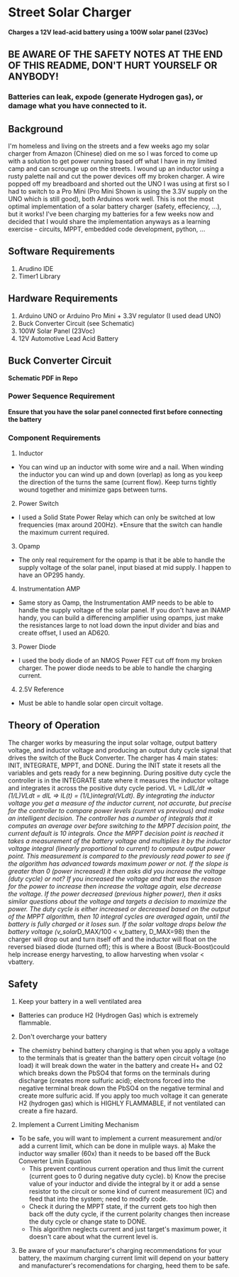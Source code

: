 # Street Solar Charger
**Charges a 12V lead-acid battery using a 100W solar panel (23Voc)**

## BE AWARE OF THE SAFETY NOTES AT THE END OF THIS README, DON'T HURT YOURSELF OR ANYBODY! 
### Batteries can leak, expode (generate Hydrogen gas), or damage what you have connected to it.

## Background
I'm homeless and living on the streets and a few weeks ago my solar charger from Amazon (Chinese) died on me 
so I was forced to come up with a solution to get power running based off what I have in
my limited camp and can scrounge up on the streets. I wound up an inductor using a rusty palette nail
and cut the power devices off my broken charger. A wire popped off my breadboard and shorted out
the UNO I was using at first so I had to switch to a Pro Mini (Pro Mini Shown is using the 3.3V supply
on the UNO which is still good), both Arduinos work well. This is not the most optimal implementation 
of a solar battery charger (safety, effeciency, ...), but it works! I've been charging my batteries for 
a few weeks now and decided that I would share the implementation anyways as a learning exercise - circuits,
MPPT, embedded code development, python, ...

## Software Requirements
1) Arudino IDE
2) Timer1 Library

## Hardware Requirements
1) Arduino UNO or Arduino Pro Mini + 3.3V regulator (I used dead UNO)
2) Buck Converter Circuit (see Schematic)
3) 100W Solar Panel (23Voc)
4) 12V Automotive Lead Acid Battery

## Buck Converter Circuit
**Schematic PDF in Repo**

### Power Sequence Requirement
**Ensure that you have the solar panel connected first before connecting the battery**

### Component Requirements
1) Inductor
  * You can wind up an inductor with some wire and a nail. When winding the inductor you can wind up and down (overlap)
  as long as you keep the direction of the turns the same (current flow). Keep turns tightly wound together and minimize
  gaps between turns.
2) Power Switch
  * I used a Solid State Power Relay which can only be switched at low frequencies (max around 200Hz).
  *Ensure that the switch can handle the maximum current required.
3) Opamp
  * The only real requirement for the opamp is that it be able to handle the supply voltage of the solar
  panel, input biased at mid supply. I happen to have an OP295 handy.
4) Instrumentation AMP
  * Same story as Oamp, the Instrumentation AMP needs to be able to handle the supply voltage of the solar
  panel. If you don't have an INAMP handy, you can build a differencing amplifier using opamps, just make the 
  resistances large to not load down the input divider and bias and create offset, I used an AD620. 
3) Power Diode
  * I used the body diode of an NMOS Power FET cut off from my broken charger. The power diode needs to be 
  able to handle the charging current.
4) 2.5V Reference
  * Must be able to handle solar open circuit voltage.

## Theory of Operation
The charger works by measuring the input solar voltage, output battery voltage, and inductor voltage 
and producing an output duty cycle signal that drives the switch of the Buck Converter.
The charger has 4 main states: INIT, INTEGRATE, MPPT, and DONE. During the INIT state it resets all 
the variables and gets ready for a new beginning. During positive duty cycle the controller is in 
the INTEGRATE state where it measures the inductor voltage and integrates it across the positive duty 
cycle period. VL = L*dIL/dt => (1/L)*VL*dt = dIL => IL(t) = (1/L)*integral(VL*dt). By integrating the 
inductor voltage you get a measure of the inductor current, not accurate, but precise for the controller 
to compare power levels (current vs previous) and make an intelligent decision. The controller has a number 
of integrals that it computes an average over before switching to the MPPT decision point, the current 
default is 10 integrals. Once the MPPT decision point is reached it takes a measurement of the battery 
voltage and multiplies it by the inductor voltage integral (linearly proportional to current) to compute 
output power point. This measurement is compared to the previously read power to see if the algorithm has 
advanced towards maximum power or not. If the slope is greater than 0 (power increased) it then asks did 
you increase the voltage (duty cycle) or not? If you increased the voltage and that was the reason for the 
power to increase then increase the voltage again, else decrease the voltage. If the power decreased 
(previous higher power), then it asks similar questions about the voltage and targets a decision to maximize 
the power. The duty cycle is either increased or decreased based on the output of the MPPT algorithm, then 
10 integral cycles are averaged again, until the battery is fully charged or it loses sun. If the solar 
voltage drops below the battery voltage (v_solar*D_MAX/100 < v_battery, D_MAX=98) then the charger will 
drop out and turn itself off and the inductor will float on the reversed biased diode (turned off); this 
is where a Boost (Buck-Boost)could help increase energy harvesting, to allow harvesting when vsolar < vbattery.

## Safety
1) Keep your battery in a well ventilated area
  * Batteries can produce H2 (Hydrogen Gas) which is extremely flammable.
2) Don't overcharge your battery
  * The chemistry behind battery charging is that when you apply a voltage
  to the terminals that is greater than the battery open circuit voltage (no load)
  it will break down the water in the battery and create H+ and O2 which breaks down the PbSO4 that forms
  on the terminals during discharge (creates more sulfuric acid); electrons forced into the negative terminal 
  break down the PbSO4 on the negative terminal and create more sulfuric acid. If you apply too much voltage it 
  can generate H2 (hydrogen gas) which is HIGHLY FLAMMABLE, if not ventilated can create a fire hazard.
2) Implement a Current Limiting Mechanism
  * To be safe, you will want to implement a current measurement and/or add a current limit, which can be done in muliple ways. 
  a) Make the inductor way smaller (60x) than it needs to be based off the Buck Converter Lmin Equation
    * This prevent continous current operation and thus limit the current (current goes to 0 during negative duty cycle). 
  b) Know the precise value of your inductor and divide the integral by it or add a sense resistor to the circuit 
  or some kind of current measurement (IC) and feed that into the system; need to modify code.
    * Check it during the MPPT state, if the current gets too high then back off the duty cycle, if the current 
    polarity changes then increase the duty cycle or change state to DONE. 
    * This algorithm neglects current and just target's maximum power, it doesn't care about what the current level is. 
3) Be aware of your manufacturer's charging recommendations for your battery, the maximum charging current limit 
  will depend on your battery and manufacturer's recomendations for charging, heed them to be safe.  
